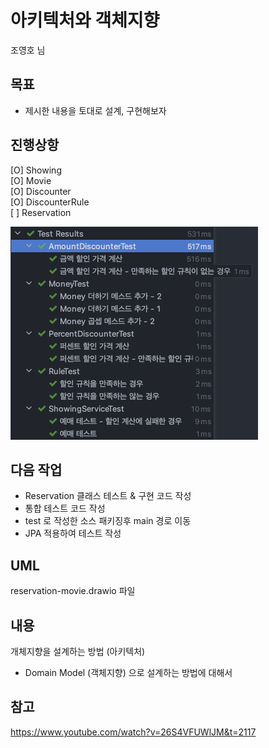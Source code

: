 # 아키텍처와 객체지향
조영호 님  

## 목표
* 제시한 내용을 토대로 설계, 구현해보자

## 진행상항
[O] Showing  
[O] Movie  
[O] Discounter  
[O] DiscounterRule  
[ ] Reservation

![img.png](test-code-2.png)

## 다음 작업
* Reservation 클래스 테스트 & 구현 코드 작성
* 통합 테스트 코드 작성
* test 로 작성한 소스 패키징후 main 경로 이동
* JPA 적용하여 테스트 작성

## UML
reservation-movie.drawio 파일

## 내용
개체지향을 설계하는 방법 (아키텍처)
* Domain Model (객체지향) 으로 설계하는 방법에 대해서

## 참고
https://www.youtube.com/watch?v=26S4VFUWlJM&t=2117
